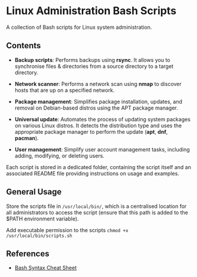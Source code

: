 # Linux Administration Bash Scripts

A collection of Bash scripts for Linux system administration. 

## Contents

- **Backup scripts**: Performs backups using **rsync**. It allows you to synchronise files & directories from a source directory to a target directory.

- **Network scanner**: Performs a network scan using **nmap** to discover hosts that are up on a specified network.

- **Package management**: Simplifies package installation, updates, and removal on Debian-based distros using the APT package manager.

- **Universal update**: Automates the process of updating system packages on various Linux distros. It detects the distribution type and uses the appropriate package manager to perform the update (**apt**, **dnf**, **pacman**).

- **User management**: Simplify user account management tasks, including adding, modifying, or deleting users.

Each script is stored in a dedicated folder, containing the script itself and an associated README file providing instructions on usage and examples.

## General Usage

Store the scripts file in `/usr/local/bin/`, which is a centralised location for all administrators to access the script (ensure that this path is added to the $PATH environment variable).

Add executable permission to the scripts `chmod +x /usr/local/bin/scripts.sh`

## References

- [Bash Syntax Cheat Sheet](https://ioflood.com/blog/bash-syntax-cheat-sheet/)